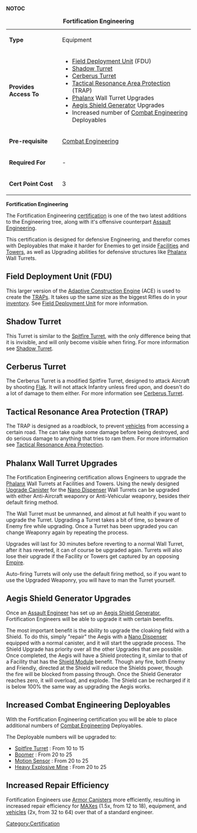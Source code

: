 **NOTOC**

<table>
<caption><strong>Fortification Engineering</strong></caption>
<tbody>
<tr class="odd">
<td><p><strong>Type</strong></p></td>
<td><p>Equipment</p></td>
</tr>
<tr class="even">
<td><p><strong>Provides Access To</strong></p></td>
<td><ul>
<li><a href="Field_Deployment_Unit.md" title="wikilink">Field Deployment Unit</a> (FDU)</li>
<li><a href="Shadow_Turret.md" title="wikilink">Shadow Turret</a></li>
<li><a href="Cerberus_Turret.md" title="wikilink">Cerberus Turret</a></li>
<li><a href="Tactical_Resonance_Area_Protection.md" title="wikilink">Tactical Resonance Area Protection</a> (TRAP)</li>
<li><a href="Phalanx.md" title="wikilink">Phalanx</a> Wall Turret Upgrades</li>
<li><a href="Aegis_Shield_Generator.md" title="wikilink">Aegis Shield Generator</a> Upgrades</li>
<li>Increased number of <a href="Combat_Engineering.md" title="wikilink">Combat Engineering</a> Deployables</li>
</ul></td>
</tr>
<tr class="odd">
<td><p><strong>Pre-requisite</strong></p></td>
<td><p><a href="Combat_Engineering.md" title="wikilink">Combat Engineering</a></p></td>
</tr>
<tr class="even">
<td><p><strong>Required For</strong></p></td>
<td><p>-</p></td>
</tr>
<tr class="odd">
<td><p><strong>Cert Point Cost</strong></p></td>
<td><p>3</p></td>
</tr>
</tbody>
</table>

**Fortification Engineering**

The Fortification Engineering [certification](certification.md "wikilink")
is one of the two latest additions to the Engineering tree, along with
it's offensive counterpart [Assault
Engineering](Assault_Engineering.md "wikilink").

This certification is designed for defensive Engineering, and therefor
comes with Deployables that make it harder for Enemies to get inside
[Facilities](Facility.md "wikilink") and [Towers](Tower.md "wikilink"), as
well as Upgrading abilities for defensive structures like
[Phalanx](Phalanx.md "wikilink") Wall Turrets.

## Field Deployment Unit (FDU)

This larger version of the [Adaptive Construction
Engine](Adaptive_Construction_Engine.md "wikilink") (ACE) is used to create
the [TRAPs](Tactical_Resonance_Area_Protection.md "wikilink"). It takes up
the same size as the biggest Rifles do in your
[inventory](inventory.md "wikilink"). See [Field Deployment
Unit](Field_Deployment_Unit.md "wikilink") for more information.

## Shadow Turret

This Turret is similar to the [Spitfire Turret](#Spitfire "wikilink"),
with the only difference being that it is invisible, and will only
become visible when firing. For more information see [Shadow
Turret](Shadow_Turret.md "wikilink").

## Cerberus Turret

The Cerberus Turret is a modified Spitfire Turret, designed to attack
Aircraft by shooting [Flak](Flak.md "wikilink"). It will not attack
Infantry unless fired upon, and doesn't do a lot of damage to them
either. For more information see [Cerberus
Turret](Cerberus_Turret.md "wikilink").

## Tactical Resonance Area Protection (TRAP)

The TRAP is designed as a roadblock, to prevent
[vehicles](vehicle.md "wikilink") from accessing a certain road. The can
take quite some damage before being destroyed, and do serious damage to
anything that tries to ram them. For more information see [Tactical
Resonance Area
Protection](Tactical_Resonance_Area_Protection.md "wikilink").

## Phalanx Wall Turret Upgrades

The Fortification Engineering certification allows Engineers to upgrade
the [Phalanx](Phalanx.md "wikilink") Wall Turrets at Facilities and Towers.
Using the newly designed [Upgrade Canister](Upgrade_Canister.md "wikilink")
for the [Nano Dispenser](Nano_Dispenser.md "wikilink") Wall Turrets can be
upgraded with either Anti-Aircraft weaponry or Anti-Vehicular weaponry,
besides their default firing method.

The Wall Turret must be unmanned, and almost at full health if you want
to upgrade the Turret. Upgrading a Turret takes a bit of time, so beware
of Enemy fire while upgrading. Once a Turret has been upgraded you can
change Weaponry again by repeating the process.

Upgrades will last for 30 minutes before reverting to a normal Wall
Turret, after it has reverted, it can of course be upgraded again.
Turrets will also lose their upgrade if the Facility or Towers get
captured by an opposing [Empire](Empire.md "wikilink").

Auto-firing Turrets will only use the default firing method, so if you
want to use the Upgraded Weaponry, you will have to man the Turret
yourself.

## Aegis Shield Generator Upgrades

Once an [Assault Engineer](Assault_Engineering.md "wikilink") has set up an
[Aegis Shield Generator](Aegis_Shield_Generator.md "wikilink"),
Fortification Engineers will be able to upgrade it with certain
benefits.

The most important benefit is the ability to upgrade the cloaking field
with a Shield. To do this, simply "repair" the Aegis with a [Nano
Dispenser](Nano_Dispenser.md "wikilink") equipped with a normal canister,
and it will start the upgrade process. The Shield Upgrade has priority
over all the other Upgrades that are possible. Once completed, the Aegis
will have a Shield protecting it, similar to that of a Facility that has
the [Shield Module](Shield_Module.md "wikilink") benefit. Though any fire,
both Enemy and Friendly, directed at the Shield will reduce the Shields
power, though the fire will be blocked from passing through. Once the
Shield Generator reaches zero, it will overload, and explode. The Shield
can be recharged if it is below 100% the same way as upgrading the Aegis
works.

## Increased Combat Engineering Deployables

With the Fortification Engineering certification you will be able to
place additional numbers of [Combat
Engineering](Combat_Engineering.md "wikilink") Deployables.

The Deployable numbers will be upgraded to:

- [Spitfire Turret](#Spitfire "wikilink") : From 10 to 15
- [Boomer](#Boomer "wikilink") : From 20 to 25
- [Motion Sensor](#Motion_Sensor "wikilink") : From 20 to 25
- [Heavy Explosive Mine](#HEMine "wikilink") : From 20 to 25

## Increased Repair Efficiency

Fortification Engineers use [Armor Canisters](Armor_Canister.md "wikilink")
more efficiently, resulting in increased repair efficiency for
[MAXes](MAX.md "wikilink") (1.5x, from 12 to 18), equipment, and
[vehicles](vehicles.md "wikilink") (2x, from 32 to 64) over that of a
standard engineer.

[Category:Certification](Category:Certification.md "wikilink")
